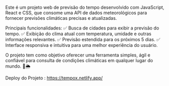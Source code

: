 Este é um projeto web de previsão do tempo desenvolvido com JavaScript, React e CSS, que consome uma API de dados meteorológicos para fornecer previsões climáticas precisas e atualizadas.

Principais funcionalidades:
✅ Busca de cidades para exibir a previsão do tempo.
✅ Exibição do clima atual com temperatura, umidade e outras informações relevantes.
✅ Previsão estendida para os próximos 5 dias.
✅ Interface responsiva e intuitiva para uma melhor experiência do usuário.

O projeto tem como objetivo oferecer uma ferramenta simples, ágil e confiável para consulta de condições climáticas em qualquer lugar do mundo. 🚀🌦️

Deploy do Projeto : https://tempox.netlify.app/